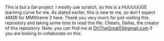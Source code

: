This is but a fan project. 
I mostly use scratch, so this is a HUUUUUGE learning curve for me.
As stated earlier, this is new to me, so don't expect AM2R for MMXtreme 2 here.
Thank you very much for just visiting this repository and taking some time to read this file.
Cheers, Dallas, the creator of this repository.
Note: you can find me at DHTheGreat01@gmail.com if you are looking to collaborate on this.
